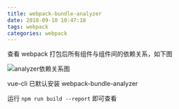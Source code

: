 ```yaml
---
title: webpack-bundle-analyzer
date: 2018-09-10 10:47:18
tags: webpack
categories: webpack
---
```

查看 webpack 打包后所有组件与组件间的依赖关系，如下图

![analyzer依赖关系图](/images/analyzer.png)

vue-cli 已默认安装 webpack-bundle-analyzer

运行 `npm run build --report` 即可查看
